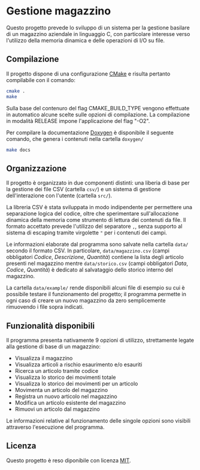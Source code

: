 # Gestione magazzino

Questo progetto prevede lo sviluppo di un sistema per la gestione basilare di un magazzino aziendale in linguaggio C, con particolare interesse verso l'utilizzo della memoria dinamica e delle operazioni di I/O su file.

## Compilazione

Il progetto dispone di una configurazione [CMake](https://cmake.org/) e risulta pertanto compilabile con il comando:
```bash
cmake .
make
```

Sulla base del contenuro del flag CMAKE_BUILD_TYPE vengono effettuate in automatico alcune scelte sulle opzioni di compilazione.
La compilazione in modalità RELEASE impone l'applicazione del flag "-O2".

Per compilare la documentazione [Doxygen](https://www.doxygen.nl/index.html) è disponibile il seguente comando, che genera i contenuti nella cartella `doxygen/`
```bash
make docs
```

## Organizzazione

Il progetto è organizzato in due componenti distinti: una liberia di base per la gestione dei file CSV (cartella `csv/`) e un sistema di gestione dell'interazione con l'utente (cartella `src/`).

La libreria CSV è stata sviluppata in modo indipendente per permettere una separazione logica del codice, oltre che sperimentare sull'allocazione dinamica della memoria come strumento di lettura dei contenuti da file.
Il formato accettato prevede l'utilizzo del separatore `,`, senza supporto al sistema di escaping tramite virgolette `"` per i contenuti dei campi.

Le informazioni elaborate dal programma sono salvate nella cartella `data/` secondo il formato CSV.
In particolare, `data/magazzino.csv` (campi obbligatori *Codice*, *Descrizione*, *Quantità*) contiene la lista degli articolo presenti nel magazzino mentre `data/storico.csv` (campi obbligatori *Data*, *Codice*, *Quantità*) è dedicato al salvataggio dello storico interno del magazzino.

La cartella `data/example/` rende disponibili alcuni file di esempio su cui è possibile testare il funzionamento del progetto; il programma permette in ogni caso di creare un nuovo magazzino da zero semplicemente rimuovendo i file sopra indicati.

## Funzionalità disponibili

Il programma presenta nativamente 9 opzioni di utilizzo, strettamente legate alla gestione di base di un magazzino:
 - Visualizza il magazzino
 - Visualizza articoli a rischio esaurimento e/o esauriti
 - Ricerca un articolo tramite codice
 - Visualizza lo storico dei movimenti totale
 - Visualizza lo storico dei movimenti per un articolo
 - Movimenta un articolo del magazzino
 - Registra un nuovo articolo nel magazzino
 - Modifica un articolo esistente del magazzino
 - Rimuovi un articolo dal magazzino

Le informazioni relative al funzionamento delle singole opzioni sono visibili attraverso l'esecuzione del programma.

## Licenza

Questo progetto è reso diponibile con licenza [MIT](https://github.com/Dasc3er/gestione-magazzino/blob/master/LICENSE).

